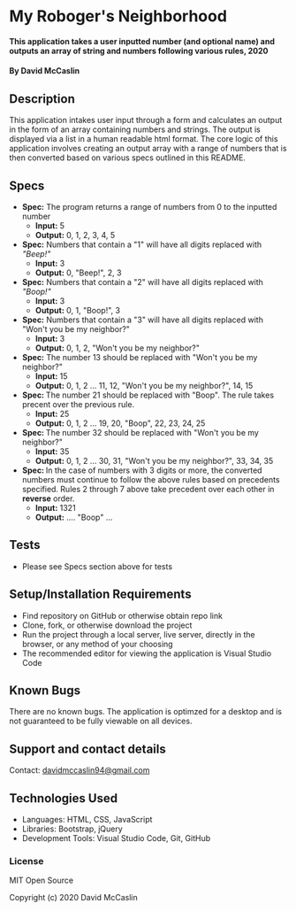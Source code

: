 # My Roboger's Neighborhood

#### This application takes a user inputted number (and optional name) and outputs an array of string and numbers following various rules, 2020

#### By David McCaslin

## Description

This application intakes user input through a form and calculates an output in the form of an array containing numbers and strings. The output is displayed via a list in a human readable html format. The core logic of this application involves creating an output array with a range of numbers that is then converted based on various specs outlined in this README. 

## Specs

* <strong>Spec:</strong> The program returns a range of numbers from 0 to the inputted number
    * <strong>Input:</strong> 5
    * <strong>Output:</strong> 0, 1, 2, 3, 4, 5
* <strong>Spec:</strong> Numbers that contain a "1" will have all digits replaced with <em>"Beep!"</em>
    * <strong>Input:</strong> 3
    * <strong>Output:</strong> 0, "Beep!", 2, 3
* <strong>Spec:</strong> Numbers that contain a "2" will have all digits replaced with <em>"Boop!"</em>
    * <strong>Input:</strong> 3
    * <strong>Output:</strong> 0, 1, "Boop!", 3
* <strong>Spec:</strong> Numbers that contain a "3" will have all digits replaced with "Won't you be my neighbor?"
    * <strong>Input:</strong> 3
    * <strong>Output:</strong> 0, 1, 2, "Won't you be my neighbor?"
* <strong>Spec:</strong> The number 13 should be replaced with "Won't you be my neighbor?"
    * <strong>Input:</strong> 15
    * <strong>Output:</strong> 0, 1, 2 ... 11, 12, "Won't you be my neighbor?", 14, 15
* <strong>Spec: </strong> The number 21 should be replaced with "Boop". The rule takes precent over the previous rule.
    * <strong>Input:</strong> 25
    * <strong>Output:</strong> 0, 1, 2 ... 19, 20, "Boop", 22, 23, 24, 25
* <strong>Spec: </strong> The number 32 should be replaced with "Won't you be my neighbor?"
    * <strong>Input:</strong> 35
    * <strong>Output:</strong> 0, 1, 2 ... 30, 31, "Won't you be my neighbor?", 33, 34, 35
* <strong>Spec: </strong> In the case of numbers with 3 digits or more, the converted numbers must continue to follow the above rules based on precedents specified. Rules 2 through 7 above take precedent over each other in <strong>reverse</strong> order.
    * <strong>Input:</strong> 1321
    * <strong>Output:</strong> .... "Boop" ...

## Tests

* Please see Specs section above for tests

## Setup/Installation Requirements

* Find repository on GitHub or otherwise obtain repo link
* Clone, fork, or otherwise download the project
* Run the project through a local server, live server, directly in the browser, or any method of your choosing
* The recommended editor for viewing the application is Visual Studio Code


## Known Bugs

There are no known bugs. The application is optimzed for a desktop and is not guaranteed to be fully viewable on all devices.

## Support and contact details

Contact: davidmccaslin94@gmail.com

## Technologies Used

* Languages: HTML, CSS, JavaScript
* Libraries: Bootstrap, jQuery
* Development Tools: Visual Studio Code, Git, GitHub

### License

MIT Open Source

Copyright (c) 2020 David McCaslin